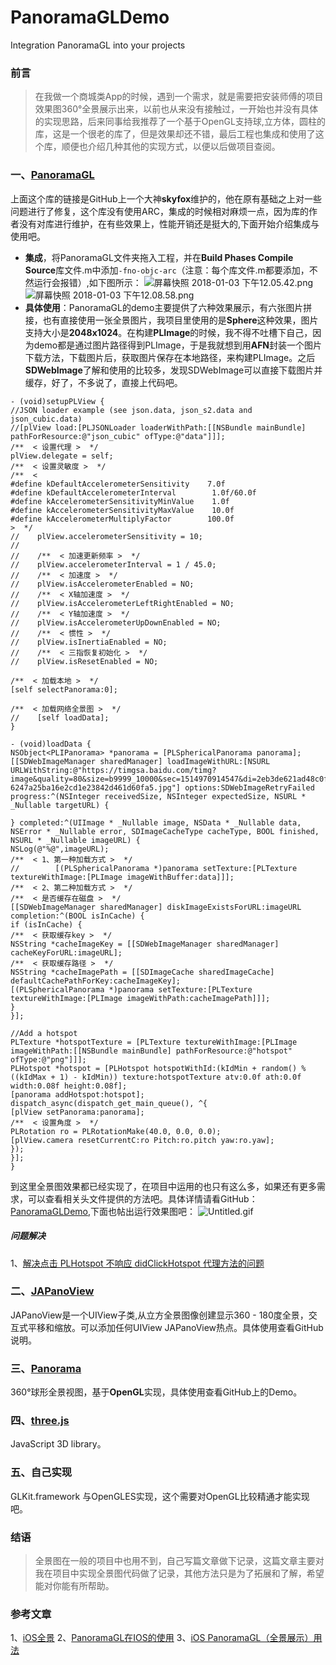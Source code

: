 # PanoramaGLDemo
Integration PanoramaGL into your projects

### 前言
> 在我做一个商城类App的时候，遇到一个需求，就是需要把安装师傅的项目效果图360°全景展示出来，以前也从来没有接触过，一开始也并没有具体的实现思路，后来同事给我推荐了一个基于OpenGL支持球,立方体，圆柱的库，这是一个很老的库了，但是效果却还不错，最后工程也集成和使用了这个库，顺便也介绍几种其他的实现方式，以便以后做项目查阅。
### 一、[PanoramaGL](https://github.com/shaojiankui/PanoramaGL)
上面这个库的链接是GitHub上一个大神**skyfox**维护的，他在原有基础之上对一些问题进行了修复，这个库没有使用ARC，集成的时候相对麻烦一点，因为库的作者没有对库进行维护，在有些效果上，性能开销还是挺大的,下面开始介绍集成与使用吧。
- **集成**，将PanoramaGL文件夹拖入工程，并在**Build Phases Compile Source**库文件.m中添加`-fno-objc-arc`（注意：每个库文件.m都要添加，不然运行会报错）,如下图所示：
![屏幕快照 2018-01-03 下午12.05.42.png](https://user-gold-cdn.xitu.io/2018/1/3/160bb40a13681376?w=269&h=291&f=png&s=26514)
![屏幕快照 2018-01-03 下午12.08.58.png](https://user-gold-cdn.xitu.io/2018/1/3/160bb40a150cfe09?w=790&h=802&f=png&s=170371)
- **具体使用**：PanoramaGL的demo主要提供了六种效果展示，有六张图片拼接，也有直接使用一张全景图片，我项目里使用的是**Sphere**这种效果，图片支持大小是**2048x1024**。在构建**PLImage**的时候，我不得不吐槽下自己，因为demo都是通过图片路径得到PLImage，于是我就想到用**AFN**封装一个图片下载方法，下载图片后，获取图片保存在本地路径，来构建PLImage。之后**SDWebImage**了解和使用的比较多，发现SDWebImage可以直接下载图片并缓存，好了，不多说了，直接上代码吧。
```
- (void)setupPLView {
//JSON loader example (see json.data, json_s2.data and json_cubic.data)
//[plView load:[PLJSONLoader loaderWithPath:[[NSBundle mainBundle] pathForResource:@"json_cubic" ofType:@"data"]]];
/**  < 设置代理 >  */
plView.delegate = self;
/**  < 设置灵敏度 >  */
/**  <
#define kDefaultAccelerometerSensitivity    7.0f
#define kDefaultAccelerometerInterval        1.0f/60.0f
#define kAccelerometerSensitivityMinValue    1.0f
#define kAccelerometerSensitivityMaxValue    10.0f
#define kAccelerometerMultiplyFactor        100.0f
>  */
//    plView.accelerometerSensitivity = 10;
//
//    /**  < 加速更新频率 >  */
//    plView.accelerometerInterval = 1 / 45.0;
//    /**  < 加速度 >  */
//    plView.isAccelerometerEnabled = NO;
//    /**  < X轴加速度 >  */
//    plView.isAccelerometerLeftRightEnabled = NO;
//    /**  < Y轴加速度 >  */
//    plView.isAccelerometerUpDownEnabled = NO;
//    /**  < 惯性 >  */
//    plView.isInertiaEnabled = NO;
//    /**  < 三指恢复初始化 >  */
//    plView.isResetEnabled = NO;

/**  < 加载本地 >  */
[self selectPanorama:0];

/**  < 加载网络全景图 >  */
//    [self loadData];
}
```
```
- (void)loadData {
NSObject<PLIPanorama> *panorama = [PLSphericalPanorama panorama];
[[SDWebImageManager sharedManager] loadImageWithURL:[NSURL URLWithString:@"https://timgsa.baidu.com/timg?image&quality=80&size=b9999_10000&sec=1514970914547&di=2eb3de621ad48c0f9961e99e3176ad65&imgtype=0&src=http%3A%2F%2Fbpic.ooopic.com%2F16%2F00%2F89%2F16008943-6247a25ba16e2cd1e23842d461d60fa5.jpg"] options:SDWebImageRetryFailed progress:^(NSInteger receivedSize, NSInteger expectedSize, NSURL * _Nullable targetURL) {

} completed:^(UIImage * _Nullable image, NSData * _Nullable data, NSError * _Nullable error, SDImageCacheType cacheType, BOOL finished, NSURL * _Nullable imageURL) {
NSLog(@"%@",imageURL);
/**  < 1、第一种加载方式 >  */
//        [(PLSphericalPanorama *)panorama setTexture:[PLTexture textureWithImage:[PLImage imageWithBuffer:data]]];
/**  < 2、第二种加载方式 >  */
/**  < 是否缓存在磁盘 >  */
[[SDWebImageManager sharedManager] diskImageExistsForURL:imageURL completion:^(BOOL isInCache) {
if (isInCache) {
/**  < 获取缓存key >  */
NSString *cacheImageKey = [[SDWebImageManager sharedManager]  cacheKeyForURL:imageURL];
/**  < 获取缓存路径 >  */
NSString *cacheImagePath = [[SDImageCache sharedImageCache] defaultCachePathForKey:cacheImageKey];
[(PLSphericalPanorama *)panorama setTexture:[PLTexture textureWithImage:[PLImage imageWithPath:cacheImagePath]]];
}
}];

//Add a hotspot
PLTexture *hotspotTexture = [PLTexture textureWithImage:[PLImage imageWithPath:[[NSBundle mainBundle] pathForResource:@"hotspot" ofType:@"png"]]];
PLHotspot *hotspot = [PLHotspot hotspotWithId:(kIdMin + random() % ((kIdMax + 1) - kIdMin)) texture:hotspotTexture atv:0.0f ath:0.0f width:0.08f height:0.08f];
[panorama addHotspot:hotspot];
dispatch_async(dispatch_get_main_queue(), ^{
[plView setPanorama:panorama];
/**  < 设置角度 >  */
PLRotation ro = PLRotationMake(40.0, 0.0, 0.0);
[plView.camera resetCurrentC:ro Pitch:ro.pitch yaw:ro.yaw];
});
}];
}
```
到这里全景图效果都已经实现了，在项目中运用的也只有这么多，如果还有更多需求，可以查看相关头文件提供的方法吧。具体详情请看GitHub：[PanoramaGLDemo](https://github.com/wenmobo/PanoramaGLDemo),下面也帖出运行效果图吧：
![Untitled.gif](https://user-gold-cdn.xitu.io/2018/1/3/160bb40a14471d85?w=352&h=712&f=gif&s=1889162)


##### 问题解决
1、[解决点击 PLHotspot 不响应 didClickHotspot 代理方法的问题](http://www.skyfox.org/ios-panoramagl-360-arm64-hotspot.html)
### 二、[JAPanoView](https://github.com/smartapps-fr/JAPanoView)
JAPanoView是一个UIView子类,从立方全景图像创建显示360 - 180度全景，交互式平移和缩放。可以添加任何UIView JAPanoView热点。具体使用查看GitHub说明。
### 三、[Panorama](https://github.com/robbykraft/Panorama)
360°球形全景视图，基于**OpenGL**实现，具体使用查看GitHub上的Demo。
### 四、[three.js](https://github.com/mrdoob/three.js)
JavaScript 3D library。
### 五、自己实现
GLKit.framework 与OpenGLES实现，这个需要对OpenGL比较精通才能实现吧。
### 结语
> 全景图在一般的项目中也用不到，自己写篇文章做下记录，这篇文章主要对我在项目中实现全景图代码做了记录，其他方法只是为了拓展和了解，希望能对你能有所帮助。
### 参考文章
1、[iOS全景](http://www.cnblogs.com/mawenqiangios/p/5884373.html)
2、[PanoramaGL在IOS的使用](http://blog.csdn.net/ralbatr/article/details/21719437)
3、[iOS PanoramaGL（全景展示）用法](http://blog.csdn.net/jiayani/article/details/37501997)
